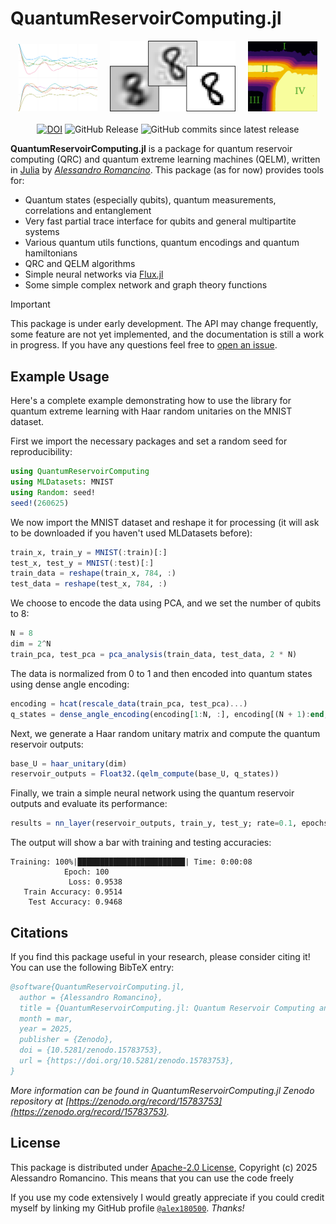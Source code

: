 # QuantumReservoirComputing.jl

<div align="center">
    <img src="assets/mbl.png" width="25%" alt="many body quantum localization">
    &nbsp;&nbsp;&nbsp;
    <img src="assets/mnist.png" width="40%" alt="mnist images pca">
    &nbsp;&nbsp;&nbsp;
    <img src="assets/phases.png" width="22%" alt="qrc dynamical phases">
</div><br>
<div align="center">
<a href="https://doi.org/10.5281/zenodo.15783754"><img src="https://zenodo.org/badge/DOI/10.5281/zenodo.15783754.svg" alt="DOI"></a>
<img alt="GitHub Release" src="https://img.shields.io/github/v/release/alex180500/QuantumReservoirComputing.jl">
<img alt="GitHub commits since latest release" src="https://img.shields.io/github/commits-since/alex180500/QuantumReservoirComputing.jl/latest">
</div>

**QuantumReservoirComputing.jl** is a package for quantum reservoir computing (QRC) and quantum extreme learning machines (QELM), written in [Julia](https://julialang.org/) by [_Alessandro Romancino_](https://github.com/alex180500). This package (as for now) provides tools for:
- Quantum states (especially qubits), quantum measurements, correlations and entanglement
- Very fast partial trace interface for qubits and general multipartite systems
- Various quantum utils functions, quantum encodings and quantum hamiltonians
- QRC and QELM algorithms
- Simple neural networks via [Flux.jl](https://fluxml.ai/Flux.jl/stable/)
- Some simple complex network and graph theory functions

> [!IMPORTANT]
> This package is under early development. The API may change frequently, some feature are not yet implemented, and the documentation is still a work in progress. If you have any questions feel free to [open an issue](https://github.com/alex180500/QuantumReservoirComputing.jl/issues/new/choose).

## Example Usage

Here's a complete example demonstrating how to use the library for quantum extreme learning with Haar random unitaries on the MNIST dataset.

First we import the necessary packages and set a random seed for reproducibility:
```jl
using QuantumReservoirComputing
using MLDatasets: MNIST
using Random: seed!
seed!(260625)
```
We now import the MNIST dataset and reshape it for processing (it will ask to be downloaded if you haven't used MLDatasets before):
```jl
train_x, train_y = MNIST(:train)[:]
test_x, test_y = MNIST(:test)[:]
train_data = reshape(train_x, 784, :)
test_data = reshape(test_x, 784, :)
```
We choose to encode the data using PCA, and we set the number of qubits to 8:
```jl
N = 8
dim = 2^N
train_pca, test_pca = pca_analysis(train_data, test_data, 2 * N)
```
The data is normalized from 0 to 1 and then encoded into quantum states using dense angle encoding:
```jl
encoding = hcat(rescale_data(train_pca, test_pca)...)
q_states = dense_angle_encoding(encoding[1:N, :], encoding[(N + 1):end, :])
```
Next, we generate a Haar random unitary matrix and compute the quantum reservoir outputs:
```jl
base_U = haar_unitary(dim)
reservoir_outputs = Float32.(qelm_compute(base_U, q_states))
```
Finally, we train a simple neural network using the quantum reservoir outputs and evaluate its performance:
```jl
results = nn_layer(reservoir_outputs, train_y, test_y; rate=0.1, epochs=100);
```
The output will show a bar with training and testing accuracies:
```
Training: 100%|████████████████████████| Time: 0:00:08
            Epoch: 100
             Loss: 0.9538
   Train Accuracy: 0.9514
    Test Accuracy: 0.9468
```

## Citations

If you find this package useful in your research, please consider citing it! You can use the following BibTeX entry:
```bibtex
@software{QuantumReservoirComputing.jl,
  author = {Alessandro Romancino},
  title = {QuantumReservoirComputing.jl: Quantum Reservoir Computing and Quantum Extreme Learning Machine package written in Julia.},
  month = mar,
  year = 2025,
  publisher = {Zenodo},
  doi = {10.5281/zenodo.15783753},
  url = {https://doi.org/10.5281/zenodo.15783753},
}
```
_More information can be found in QuantumReservoirComputing.jl Zenodo repository at [https://zenodo.org/record/15783753](https://zenodo.org/record/15783753)._

## License

This package is distributed under [Apache-2.0 License](LICENSE), Copyright (c) 2025 Alessandro Romancino. This means that you can use the code freely


If you use my code extensively I would greatly appreciate if you could credit myself by linking my GitHub profile [`@alex180500`](https://github.com/alex180500). _Thanks!_
